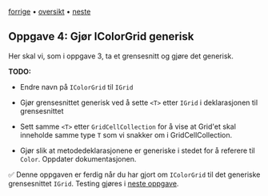 [forrige](./03-gridcellcollection.md) &bullet; [oversikt](../README.md#steg-for-steg) &bullet; [neste](./05-grid.md)

## Oppgave 4: Gjør IColorGrid generisk

Her skal vi, som i oppgave 3, ta et grensesnitt og gjøre det generisk.

**TODO:**
* Endre navn på ``IColorGrid`` til ``IGrid``

* Gjør grensesnittet generisk ved å sette `<T>` etter `IGrid` i deklarasjonen til grensesnittet

* Sett samme `<T>` etter `GridCellCollection` for å vise at Grid'et skal inneholde samme type ``T`` som vi snakker om i GridCellCollection.

* Gjør slik at metodedeklarasjonene er generiske i stedet for å referere til ``Color``. Oppdater dokumentasjonen.

✅ Denne oppgaven er ferdig når du har gjort om ``IColorGrid`` til det generiske grensesnittet ``IGrid``. Testing gjøres i [neste oppgave](./05-grid.md).